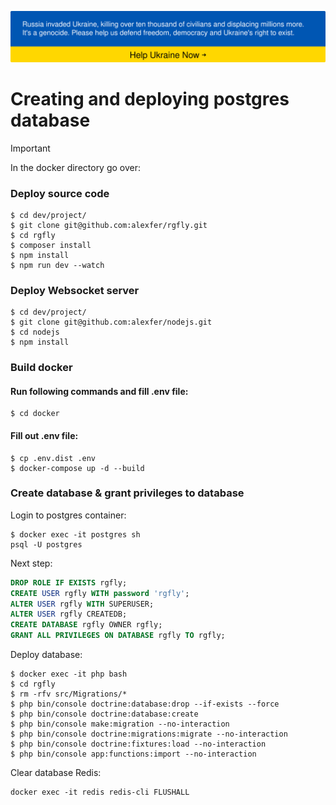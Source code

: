 [![Stand With Ukraine](https://raw.githubusercontent.com/vshymanskyy/StandWithUkraine/main/banner2-direct.svg)](https://vshymanskyy.github.io/StandWithUkraine)

Creating and deploying postgres database
============
> [!IMPORTANT]
>  In the docker directory go over:
### Deploy source code

```shell
$ cd dev/project/
$ git clone git@github.com:alexfer/rgfly.git
$ cd rgfly
$ composer install
$ npm install
$ npm run dev --watch
````
### Deploy Websocket server
```shell
$ cd dev/project/
$ git clone git@github.com:alexfer/nodejs.git
$ cd nodejs
$ npm install
````

### Build docker
#### Run following commands and fill .env file:
````shell
$ cd docker
````
#### Fill out .env file:
````shell
$ cp .env.dist .env
$ docker-compose up -d --build
````
### Create database & grant privileges to database
Login to postgres container:
````shell
$ docker exec -it postgres sh
psql -U postgres
````
Next step:
````sql
DROP ROLE IF EXISTS rgfly;
CREATE USER rgfly WITH password 'rgfly';
ALTER USER rgfly WITH SUPERUSER;
ALTER USER rgfly CREATEDB;
CREATE DATABASE rgfly OWNER rgfly;
GRANT ALL PRIVILEGES ON DATABASE rgfly TO rgfly;
````
Deploy database:
````shell
$ docker exec -it php bash
$ cd rgfly
$ rm -rfv src/Migrations/*
$ php bin/console doctrine:database:drop --if-exists --force
$ php bin/console doctrine:database:create
$ php bin/console make:migration --no-interaction
$ php bin/console doctrine:migrations:migrate --no-interaction
$ php bin/console doctrine:fixtures:load --no-interaction
$ php bin/console app:functions:import --no-interaction
````
Clear database Redis:
````shell
docker exec -it redis redis-cli FLUSHALL
````